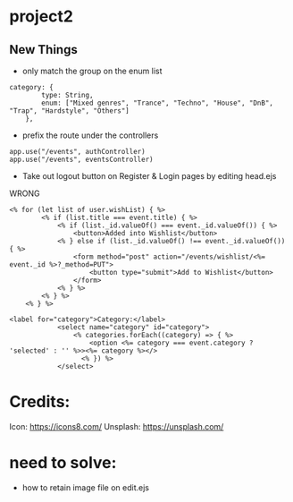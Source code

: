 # project2


## New Things

- only match the group on the enum list
```
category: {
        type: String,
        enum: ["Mixed genres", "Trance", "Techno", "House", "DnB", "Trap", "Hardstyle", "Others"]
    },
```

- prefix the route under the controllers
```
app.use("/events", authController)
app.use("/events", eventsController)
```

- Take out logout button on Register & Login pages by editing head.ejs

WRONG
```
<% for (let list of user.wishList) { %>
        <% if (list.title === event.title) { %>
            <% if (list._id.valueOf() === event._id.valueOf()) { %>
                <button>Added into Wishlist</button>
            <% } else if (list._id.valueOf() !== event._id.valueOf()) { %>
                <form method="post" action="/events/wishlist/<%= event._id %>?_method=PUT">
                    <button type="submit">Add to Wishlist</button>
                </form>
            <% } %>
        <% } %>
    <% } %>
```

```
<label for="category">Category:</label>
            <select name="category" id="category">
                <% categories.forEach((category) => { %>
                    <option <%= category === event.category ? 'selected' : '' %>><%= category %></>
                  <% }) %>
            </select>
```
<!-- &copy; -->

# Credits:
Icon: https://icons8.com/
Unsplash: https://unsplash.com/

# need to solve:
- how to retain image file on edit.ejs